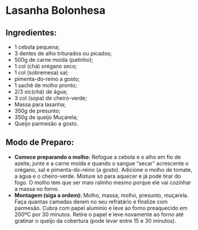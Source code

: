 # Lasanha Bolonhesa

## Ingredientes:

- 1 cebola pequena;
- 3 dentes de alho triturados ou picados;
- 500g de carne moída (patinho);
- 1 col (chá) orégano seco;
- 1 col (sobremesa) sal;
- pimenta-do-reino a gosto;
- 1 sachê de molho pronto;
- 2/3 xic(chá) de água;
- 3 col (sopa) de cheiro-verde;
- Massa para lasanha;
- 350g de presunto;
- 350g de queijo Muçarela;
- Queijo parmesão a gosto.

## Modo de Preparo:

* **Comece preparando o molho:**
  Refogue a cebola e o alho em fio de azeite, junte e a carne moída e quando o sangue “secar” acrescente o orégano, sal e pimenta-do-reino (a gosto). Adicione o molho de tomate, a água e o cheiro-verde. Misture só para aquecer e já pode tirar do fogo. O molho tem que ser mais ralinho mesmo porque ele vai cozinhar a massa no forno.
* **Montagem (siga a ordem):**
  Molho, massa, molho, presunto, muçarela.
  Faça quantas camadas derem no seu refratário e finalize com parmesão.
  Cubra com papel alumínio e leve ao forno preaquecido em 200ºC por 30 minutos.
  Retire o papel e leve novamente ao forno até gratinar o queijo da cobertura (pode levar entre 15 e 30 minutos).









